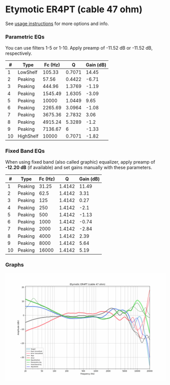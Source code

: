 # Etymotic ER4PT (cable 47 ohm)
See [usage instructions](https://github.com/jaakkopasanen/AutoEq#usage) for more options and info.

### Parametric EQs
You can use filters 1-5 or 1-10. Apply preamp of -11.52 dB or -11.52 dB, respectively.

|   # | Type      |   Fc (Hz) |      Q |   Gain (dB) |
|-----|-----------|-----------|--------|-------------|
|   1 | LowShelf  |    105.33 | 0.7071 |       14.45 |
|   2 | Peaking   |     57.56 | 0.4422 |       -6.71 |
|   3 | Peaking   |    444.96 | 1.3769 |       -1.19 |
|   4 | Peaking   |   1545.49 | 1.6305 |       -3.09 |
|   5 | Peaking   |  10000    | 1.0449 |        9.65 |
|   6 | Peaking   |   2265.69 | 3.0964 |       -1.08 |
|   7 | Peaking   |   3675.36 | 2.7832 |        3.06 |
|   8 | Peaking   |   4915.24 | 5.3289 |       -1.2  |
|   9 | Peaking   |   7136.67 | 6      |       -1.33 |
|  10 | HighShelf |  10000    | 0.7071 |       -1.82 |

### Fixed Band EQs
When using fixed band (also called graphic) equalizer, apply preamp of **-12.20 dB** (if available) and set gains manually with these parameters.

|   # | Type    |   Fc (Hz) |      Q |   Gain (dB) |
|-----|---------|-----------|--------|-------------|
|   1 | Peaking |     31.25 | 1.4142 |       11.49 |
|   2 | Peaking |     62.5  | 1.4142 |        3.31 |
|   3 | Peaking |    125    | 1.4142 |        0.27 |
|   4 | Peaking |    250    | 1.4142 |       -2.1  |
|   5 | Peaking |    500    | 1.4142 |       -1.13 |
|   6 | Peaking |   1000    | 1.4142 |       -0.74 |
|   7 | Peaking |   2000    | 1.4142 |       -2.84 |
|   8 | Peaking |   4000    | 1.4142 |        2.39 |
|   9 | Peaking |   8000    | 1.4142 |        5.64 |
|  10 | Peaking |  16000    | 1.4142 |        5.19 |

### Graphs
![](./Etymotic%20ER4PT%20(cable%2047%20ohm).png)

